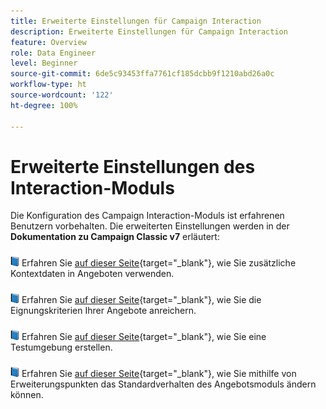 ```yaml
---
title: Erweiterte Einstellungen für Campaign Interaction
description: Erweiterte Einstellungen für Campaign Interaction
feature: Overview
role: Data Engineer
level: Beginner
source-git-commit: 6de5c93453ffa7761cf185dcbb9f1210abd26a0c
workflow-type: ht
source-wordcount: '122'
ht-degree: 100%

---
```


# Erweiterte Einstellungen des Interaction-Moduls

Die Konfiguration des Campaign Interaction-Moduls ist erfahrenen Benutzern vorbehalten. Die erweiterten Einstellungen werden in der **Dokumentation zu Campaign Classic v7** erläutert:

![](../assets/do-not-localize/book.png) Erfahren Sie [auf dieser Seite](https://experienceleague.adobe.com/docs/campaign-classic/using/managing-offers/advanced-parameters/additional-data.html?lang=de){target=&quot;_blank&quot;}, wie Sie zusätzliche Kontextdaten in Angeboten verwenden.

![](../assets/do-not-localize/book.png) Erfahren Sie [auf dieser Seite](https://experienceleague.adobe.com/docs/campaign-classic/using/managing-offers/advanced-parameters/extension-example.html?lang=de){target=&quot;_blank&quot;}, wie Sie die Eignungskriterien Ihrer Angebote anreichern.

![](../assets/do-not-localize/book.png) Erfahren Sie [auf dieser Seite](https://experienceleague.adobe.com/docs/campaign-classic/using/managing-offers/advanced-parameters/creating-a-test-environment.html?lang=de){target=&quot;_blank&quot;}, wie Sie eine Testumgebung erstellen.

![](../assets/do-not-localize/book.png) Erfahren Sie [auf dieser Seite](https://experienceleague.adobe.com/docs/campaign-classic/using/managing-offers/advanced-parameters/hooks.html?lang=de){target=&quot;_blank&quot;}, wie Sie mithilfe von Erweiterungspunkten das Standardverhalten des Angebotsmoduls ändern können.

